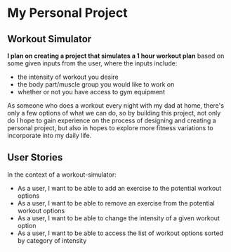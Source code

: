 # My Personal Project

## Workout Simulator

**I plan on creating a project that simulates a 1 hour workout plan** based on some given inputs from the user, where
the inputs include:
- the intensity of workout you desire
- the body part/muscle group you would like to work on
- whether or not you have access to gym equipment

As someone who does a workout every night with my dad at home, there's only a few options of what we can do, so by 
building this project, not only do I hope to gain experience on the process of designing and creating a personal project, but also in hopes to
explore more fitness variations to incorporate into my daily life.
 

## User Stories

In the context of a workout-simulator:

- As a user, I want to be able to add an exercise to the potential workout options
- As a user, I want to be able to remove an exercise from the potential workout options
- As a user, I want to be able to change the intensity of a given workout option
- As a user, I want to be able to access the list of workout options sorted by category of intensity